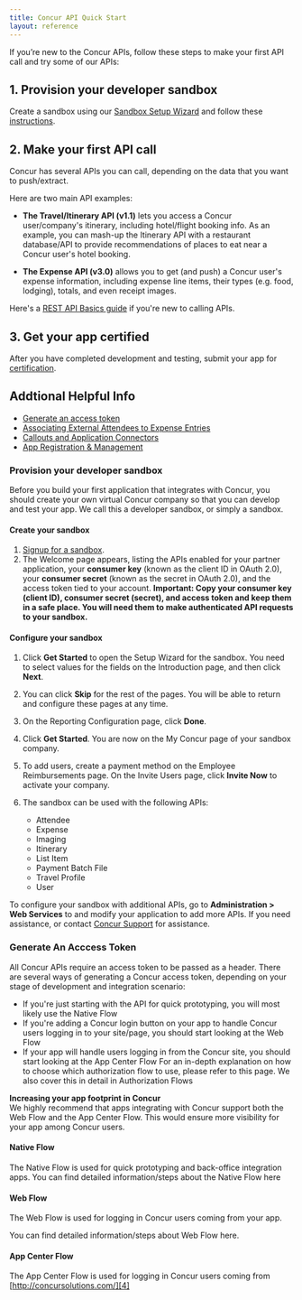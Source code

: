 ```yaml
---
title: Concur API Quick Start
layout: reference
---
```

If you’re new to the Concur APIs, follow these steps to make your first API call and try some of our APIs:## 1. Provision your developer sandbox  
Create a sandbox using our [Sandbox Setup Wizard][1] and follow these [instructions](#provision-sandbox).  
## 2. Make your first API call  
Concur has several APIs you can call, depending on the data that you want to push/extract.  
   Here are two main API examples:

* **The Travel/Itinerary API (v1.1)** lets you access a Concur user/company's itinerary, including hotel/flight booking info. As an example, you can mash-up the Itinerary API with a restaurant database/API to provide recommendations of places to eat near a Concur user's hotel booking.

* **The Expense API (v3.0)** allows you to get (and push) a Concur user's expense information, including expense line items, their types (e.g. food, lodging), totals, and even receipt images.  

Here's a [REST API Basics guide][2] if you're new to calling APIs.## 3. Get your app certified
After you have completed development and testing, submit your app for [certification][8].  
## Addtional Helpful Info
* [Generate an access token](#generate-access-token)
* [Associating External Attendees to Expense Entries][5]
* [Callouts and Application Connectors][6]
* [App Registration & Management][7]


### <a name="provision-sandbox"></a>Provision your developer sandbox

Before you build your first application that integrates with Concur, you should create your own virtual Concur company so that you can develop and test your app. We call this a developer sandbox, or simply a sandbox.  

#### Create your sandbox

1. [Signup for a sandbox][1].
2. The Welcome page appears, listing the APIs enabled for your partner application, your **consumer key** (known as the client ID in OAuth 2.0), your **consumer secret** (known as the secret in OAuth 2.0), and the access token tied to your account. **Important: Copy your consumer key (client ID), consumer secret (secret), and access token and keep them in a safe place. You will need them to make authenticated API requests to your sandbox.**

#### Configure your sandbox

1. Click **Get Started** to open the Setup Wizard for the sandbox. You need to select values for the fields on the Introduction page, and then click **Next**.
2. You can click **Skip** for the rest of the pages. You will be able to return and configure these pages at any time.
3. On the Reporting Configuration page, click **Done**.
4. Click **Get Started**. You are now on the My Concur page of your sandbox company.
5. To add users, create a payment method on the Employee Reimbursements page. On the Invite Users page, click **Invite Now** to activate your company.
6. The sandbox can be used with the following APIs:  
	* Attendee
	* Expense
	* Imaging
	* Itinerary
	* List Item
	* Payment Batch File
	* Travel Profile
	* User

To configure your sandbox with additional APIs, go to **Administration > Web Services** to and modify your application to add more APIs. If you need assistance, or contact [Concur Support][3] for assistance.

### <a name="generate-access-token"></a>Generate An Acccess Token
All Concur APIs require an access token to be passed as a header.
There are several ways of generating a Concur access token, depending on your stage of development and integration scenario:

* If you're just starting with the API for quick prototyping, you will most likely use the Native Flow
* If you're adding a Concur login button on your app to handle Concur users logging in to your site/page, you should start looking at the Web Flow
* If your app will handle users logging in from the Concur site, you should start looking at the App Center Flow
For an in-depth explanation on how to choose which authorization flow to use, please refer to this page. We also cover this in detail in Authorization Flows


**Increasing your app footprint in Concur**  
We highly recommend that apps integrating with Concur support both the Web Flow and the App Center Flow. This would ensure more visibility for your app among Concur users.  

#### Native Flow

The Native Flow is used for quick prototyping and back-office integration apps.
You can find detailed information/steps about the Native Flow here  


#### Web Flow

The Web Flow is used for logging in Concur users coming from your app.  

You can find detailed information/steps about Web Flow here.

#### App Center Flow

The App Center Flow is used for logging in Concur users coming from [http://concursolutions.com/][4]




[1]: /manage-apps/register.html
[2]: /docs/guides/REST-API-Basics.html
[3]: /tools-support/sandbox-configuration-assistance.html
[4]: http://concursolutions.com/
[5]: /docs/guides/index.html
[6]: /docs/overviews/index.html
[7]: /manage-apps/partner-applications.html
[8]: /manage-apps/app-certification.html
